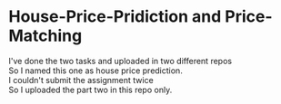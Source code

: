 # House-Price-Pridiction and Price-Matching<br>
I've done the two tasks and uploaded in two different repos<br>
So I named this one as house price prediction.<br>
I couldn't submit the assignment twice<br>
So I uploaded the part two in this repo only.<br>
